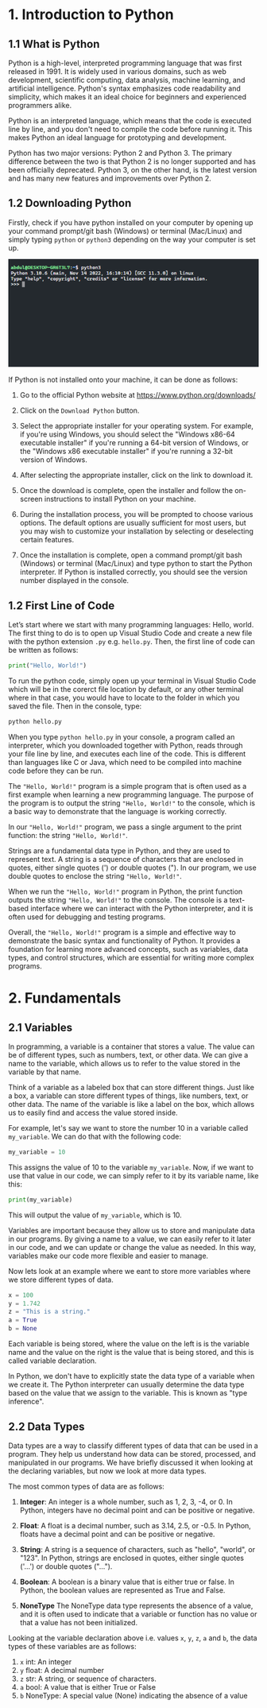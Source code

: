# 1. Introduction to Python

## 1.1 What is Python

Python is a high-level, interpreted programming language that was first released in 1991. It is widely used in various domains, such as web development, scientific computing, data analysis, machine learning, and artificial intelligence. Python's syntax emphasizes code readability and simplicity, which makes it an ideal choice for beginners and experienced programmers alike.

Python is an interpreted language, which means that the code is executed line by line, and you don't need to compile the code before running it. This makes Python an ideal language for prototyping and development.

Python has two major versions: Python 2 and Python 3. The primary difference between the two is that Python 2 is no longer supported and has been officially deprecated. Python 3, on the other hand, is the latest version and has many new features and improvements over Python 2.

## 1.2 Downloading Python

Firstly, check if you have python installed on your computer by opening up your command prompt/git bash (Windows) or terminal (Mac/Linux) and simply typing `python` or `python3` depending on the way your computer is set up.

<p align="center">
  <img src="https://raw.githubusercontent.com/codecraftsuk/web-dev-bootcamp/main/docs/_media/week_07_python/pythoncheck.png">
</p>

If Python is not installed onto your machine, it can be done as follows:

1. Go to the official Python website at https://www.python.org/downloads/

2. Click on the `Download Python` button.

3. Select the appropriate installer for your operating system. For example, if you're using Windows, you should select the "Windows x86-64 executable installer" if you're running a 64-bit version of Windows, or the "Windows x86 executable installer" if you're running a 32-bit version of Windows.

4. After selecting the appropriate installer, click on the link to download it.

5. Once the download is complete, open the installer and follow the on-screen instructions to install Python on your machine.

6. During the installation process, you will be prompted to choose various options. The default options are usually sufficient for most users, but you may wish to customize your installation by selecting or deselecting certain features.

7. Once the installation is complete, open a command prompt/git bash (Windows) or terminal (Mac/Linux) and type python to start the Python interpreter. If Python is installed correctly, you should see the version number displayed in the console.


## 1.2 First Line of Code

Let’s start where we start with many programming languages: Hello, world. The first thing to do is to open up Visual Studio Code and create a new file with the python extension `.py` e.g. `hello.py`. Then, the first line of code can be written as follows:

```python
print("Hello, World!")
```

To run the python code, simply open up your terminal in Visual Studio Code which will be in the corerct file location by default, or any other terminal where in that case, you would have to locate to the folder in which you saved the file. Then in the console, type:

```bash
python hello.py
```

When you type `python hello.py` in your console, a program called an interpreter, which you downloaded together with Python, reads through your file line by line, and executes each line of the code. This is different than languages like C or Java, which need to be compiled into machine code before they can be run.

The `"Hello, World!"` program is a simple program that is often used as a first example when learning a new programming language. The purpose of the program is to output the string `"Hello, World!"` to the console, which is a basic way to demonstrate that the language is working correctly.

In our `"Hello, World!"` program, we pass a single argument to the print function: the string `"Hello, World!"`.

Strings are a fundamental data type in Python, and they are used to represent text. A string is a sequence of characters that are enclosed in quotes, either single quotes (') or double quotes ("). In our program, we use double quotes to enclose the string `"Hello, World!"`.

When we run the `"Hello, World!"` program in Python, the print function outputs the string `"Hello, World!"` to the console. The console is a text-based interface where we can interact with the Python interpreter, and it is often used for debugging and testing programs.

Overall, the `"Hello, World!"` program is a simple and effective way to demonstrate the basic syntax and functionality of Python. It provides a foundation for learning more advanced concepts, such as variables, data types, and control structures, which are essential for writing more complex programs.

# 2. Fundamentals

## 2.1 Variables

In programming, a variable is a container that stores a value. The value can be of different types, such as numbers, text, or other data. We can give a name to the variable, which allows us to refer to the value stored in the variable by that name.

Think of a variable as a labeled box that can store different things. Just like a box, a variable can store different types of things, like numbers, text, or other data. The name of the variable is like a label on the box, which allows us to easily find and access the value stored inside.

For example, let's say we want to store the number 10 in a variable called `my_variable`. We can do that with the following code:

```python
my_variable = 10
```

This assigns the value of 10 to the variable `my_variable`. Now, if we want to use that value in our code, we can simply refer to it by its variable name, like this:

```python
print(my_variable)
```

This will output the value of `my_variable`, which is 10.

Variables are important because they allow us to store and manipulate data in our programs. By giving a name to a value, we can easily refer to it later in our code, and we can update or change the value as needed. In this way, variables make our code more flexible and easier to manage.

Now lets look at an example where we eant to store more variables where we store different types of data.

```python
x = 100
y = 1.742
z = "This is a string."
a = True
b = None
```

Each variable is being stored, where the value on the left is is the variable name and the value on the right is the value that is being stored, and this is called variable declaration.

In Python, we don't have to explicitly state the data type of a variable when we create it. The Python interpreter can usually determine the data type based on the value that we assign to the variable. This is known as "type inference".

## 2.2 Data Types

 Data types are a way to classify different types of data that can be used in a program. They help us understand how data can be stored, processed, and manipulated in our programs. We have briefly discussed it when looking at the declaring variables, but now we look at more data types.

 The most common types of data are as follows:

 1. **Integer**: An integer is a whole number, such as 1, 2, 3, -4, or 0. In Python, integers have no decimal point and can be positive or negative.
 
 2. **Float**: A float is a decimal number, such as 3.14, 2.5, or -0.5. In Python, floats have a decimal point and can be positive or negative.

 3. **String**: A string is a sequence of characters, such as "hello", "world", or "123". In Python, strings are enclosed in quotes, either single quotes ('...') or double quotes ("...").

 4. **Boolean**: A boolean is a binary value that is either true or false. In Python, the boolean values are represented as True and False.

 5. **NoneType** The NoneType data type represents the absence of a value, and it is often used to indicate that a variable or function has no value or that a value has not been initialized.


Looking at the variable declaration above i.e. values `x`, `y`, `z`, `a` and `b`, the data types of these variables are as follows:

1. `x` int: An integer
2. `y` float: A decimal number
3. `z` str: A string, or sequence of characters.
4. `a` bool: A value that is either True or False
5. `b` NoneType: A special value (None) indicating the absence of a value




